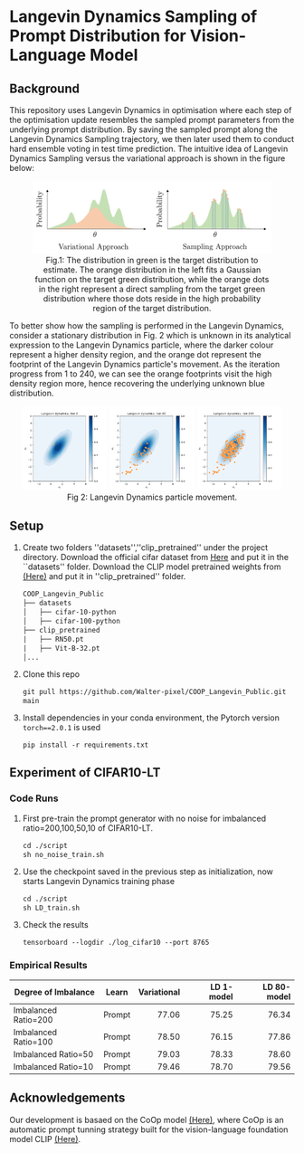 
# Langevin Dynamics Sampling of Prompt Distribution for Vision-Language Model

## Background
This repository uses Langevin Dynamics in optimisation where each step of the optimisation update resembles the sampled prompt parameters from the underlying prompt distribution. By saving the sampled prompt along the Langevin Dynamics Sampling trajectory, we then later used them to conduct hard ensemble voting in test time prediction. The intuitive idea of Langevin Dynamics Sampling versus the variational approach is shown in the figure below:

<figure align="center">
  <img src="figures/variational_vs_sampling.png", style="width:450px;">
  <br> Fig.1: The distribution in green is the target distribution to estimate. The orange distribution in the left fits a Gaussian function on the target green distribution, while the orange dots in the right represent a direct sampling from the target green distribution where those dots reside in the high probability region of the target distribution.
</figure>


To better show how the sampling is performed in the Langevin Dynamics, consider a stationary distribution in Fig. 2 which is unknown in its analytical expression to the Langevin Dynamics particle, where the darker colour represent a higher density region, and the orange dot represent the footprint of the Langevin Dynamics particle's movement. As the iteration progress from 1 to 240, we can see the orange footprints visit the high density region more, hence recovering the underlying unknown blue distribution.


<p align="center">
  <img src="figures/LD_iter0.png" width="150" />
  <img src="figures/LD_iter40.png" width="150" /> 
  <img src="figures/LD_iter240.png" width="150" />
  <br>
    Fig 2: Langevin Dynamics particle movement.
</p>


## Setup

1. Create two folders ''datasets'',''clip_pretrained'' under the project directory. Download the official cifar dataset from [Here](https://www.cs.toronto.edu/~kriz/cifar.html) and put it in the ``datasets'' folder. Download the CLIP model pretrained weights from [(Here)](https://drive.google.com/drive/folders/1Jw1u5xkyeY7hkmsyV6nqAKsXL1OMGCg6?usp=sharing) and put it in ''clip_pretrained'' folder. 
    ```
    COOP_Langevin_Public
    ├── datasets
    │   ├── cifar-10-python
    │   ├── cifar-100-python
    ├── clip_pretrained
    |   ├── RN50.pt
    |   ├── Vit-B-32.pt
    │...
    ```
2. Clone this repo
    ```
    git pull https://github.com/Walter-pixel/COOP_Langevin_Public.git main
    ```
    
3. Install dependencies in your conda environment, the Pytorch version ```torch==2.0.1``` is used
    ```
    pip install -r requirements.txt
    ```

## Experiment of CIFAR10-LT
### Code Runs
1. First pre-train the prompt generator with no noise for imbalanced ratio=200,100,50,10 of CIFAR10-LT.
    ```
    cd ./script
    sh no_noise_train.sh
    ```
2. Use the checkpoint saved in the previous step as initialization, now starts Langevin Dynamics training phase
    ```
    cd ./script
    sh LD_train.sh
    ```
3. Check the results
    ```
    tensorboard --logdir ./log_cifar10 --port 8765
    ```


 ### Empirical Results

  | Degree of Imbalance  | Learn  | Variational | LD 1-model | LD 80-model |
  |----------------------|--------|------------:|-----------:|------------:|
  | Imbalanced Ratio=200 | Prompt |       77.06 |      75.25 |       76.34 |
  | Imbalanced Ratio=100 | Prompt |       78.50 |      76.15 |       77.86 |
  | Imbalanced Ratio=50  | Prompt |       79.03 |      78.33 |       78.60 |
  | Imbalanced Ratio=10  | Prompt |       79.46 |      78.70 |       79.56 |

## Acknowledgements
Our development is basaed on the CoOp model [(Here)](https://github.com/KaiyangZhou/CoOp), where CoOp is an automatic prompt tunning strategy built for the vision-language foundation model CLIP [(Here)](https://github.com/openai/CLIP).




